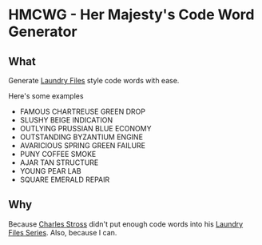 # HMCWG - Her Majesty's Code Word Generator

## What

Generate [Laundry Files](http://www.amazon.de/dp/B000OIZUIA/ref=nosim?tag=nrrdde-21) style code words with ease.

Here's some examples

* FAMOUS CHARTREUSE GREEN DROP
* SLUSHY BEIGE INDICATION
* OUTLYING PRUSSIAN BLUE ECONOMY
* OUTSTANDING BYZANTIUM ENGINE
* AVARICIOUS SPRING GREEN FAILURE
* PUNY COFFEE SMOKE
* AJAR TAN STRUCTURE
* YOUNG PEAR LAB
* SQUARE EMERALD REPAIR

## Why

Because [Charles Stross](http://en.wikipedia.org/wiki/Charles_Stross) didn't put enough code words into his [Laundry Files Series](http://en.wikipedia.org/wiki/Charles_Stross#The_Laundry_Files).
Also, because I can.
